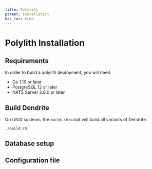 ```yaml
---
title: Polylith
parent: Installation
has_toc: true
---
```


# Polylith Installation

## Requirements

In order to build a polylith deployment, you will need:

* Go 1.16 or later
* PostgreSQL 12 or later
* NATS Server 2.8.0 or later

## Build Dendrite

On UNIX systems, the `build.sh` script will build all variants of Dendrite.

```sh
./build.sh
```

## Database setup

## Configuration file
